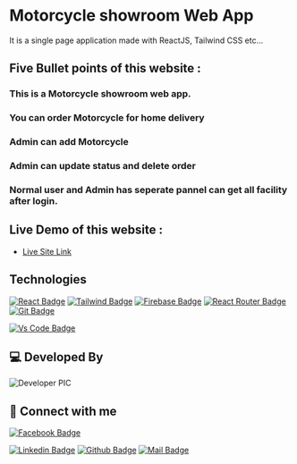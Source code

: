 # Motorcycle showroom Web App

It is a single page application made with ReactJS, Tailwind CSS etc...

## Five Bullet points of this website :
### This is a Motorcycle showroom web app.
### You can order Motorcycle for home delivery
### Admin can add Motorcycle
### Admin can update status and delete order
### Normal user and Admin has seperate pannel can get all facility after login.

## Live Demo of this website :

- [Live Site Link](https://bike-showroom-b29e0.web.app/)

## Technologies

[![React Badge](https://img.shields.io/badge/React-20232A?style=for-the-badge&logo=react&logoColor=61DAFB)]()
[![Tailwind Badge](https://img.shields.io/badge/Tailwind_CSS-38B2AC?style=for-the-badge&logo=tailwind-css&logoColor=white)]()
[![Firebase Badge](https://img.shields.io/badge/Firebase-FFCB2B?style=for-the-badge&logo=firebase&logoColor=white)]()
[![React Router Badge](https://img.shields.io/badge/React_Router-CA4245?style=for-the-badge&logo=react-router&logoColor=white)]()
[![Git Badge](https://img.shields.io/badge/git-f34f29?style=for-the-badge&logo=git&logoColor=white)]()
<!-- [![Yarn Badge](https://img.shields.io/badge/yarn-0078D6?style=for-the-badge&logo=yarn&logoColor=white)]() -->
<!-- [![Vercel Badge](https://img.shields.io/badge/vercel-000?style=for-the-badge&logo=vercel&logoColor=white)]() -->
[![Vs Code Badge](https://img.shields.io/badge/Visual_Studio_Code-0078D6?style=for-the-badge&logo=visualstudiocode&logoColor=white)]()

## 💻 Developed By

![Developer PIC](https://avatars.githubusercontent.com/u/71543024?v=4)

## 🚀 Connect with me

[![Facebook Badge](https://img.shields.io/badge/Facebook-1877F2?style=for-the-badge&logo=facebook&logoColor=white)](https://www.facebook.com/dipusultan.joy.1/)

[![Linkedin Badge](https://img.shields.io/badge/LinkedIn-0077B5?style=for-the-badge&logo=linkedin&logoColor=white)]()
[![Github Badge](https://img.shields.io/badge/GitHub-100000?style=for-the-badge&logo=github&logoColor=white)](https://github.com/Dipu9094)
[![Mail Badge](https://img.shields.io/badge/Gmail-D14836?style=for-the-badge&logo=gmail&logoColor=white)](mailto:dipusultan090@gmail.com)


